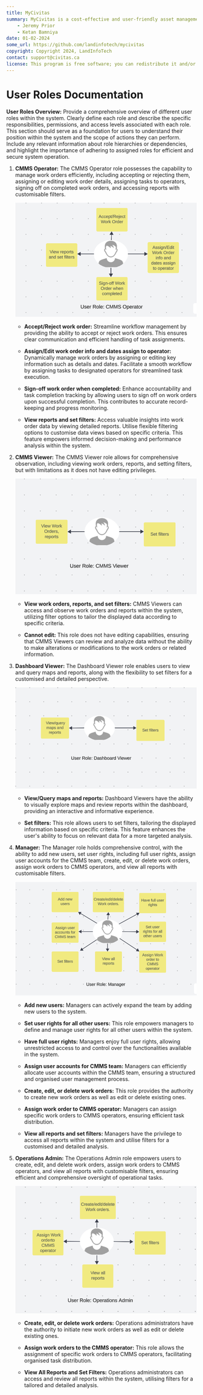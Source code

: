 ```yaml
---
title: MyCivitas
summary: MyCivitas is a cost-effective and user-friendly asset management platform designed specifically for small communities. This comprehensive solution offers an all-inclusive and easy-to-use platform, empowering users to efficiently record and manage their assets within a powerful information system. With MyCivitas, communities can streamline their asset management processes, ensuring a seamless and effective approach to organising and overseeing their valuable resources.
    - Jeremy Prior
    - Ketan Bamniya
date: 01-02-2024
some_url: https://github.com/landinfotech/mycivitas
copyright: Copyright 2024, LandInfoTech
contact: support@civitas.ca
license: This program is free software; you can redistribute it and/or modify it under the terms of the GNU Affero General Public License as published by the Free Software Foundation; either version 3 of the License, or (at your option) any later version.
---
```


# User Roles Documentation

**User Roles Overview:** Provide a comprehensive overview of different user roles within the system. Clearly define each role and describe the specific responsibilities, permissions, and access levels associated with each role. This section should serve as a foundation for users to understand their position within the system and the scope of actions they can perform. Include any relevant information about role hierarchies or dependencies, and highlight the importance of adhering to assigned roles for efficient and secure system operation.

1. **CMMS Operator:** The CMMS Operator role possesses the capability to manage work orders efficiently, including accepting or rejecting them, assigning or editing work order details, assigning tasks to operators, signing off on completed work orders, and accessing reports with customisable filters.

    ![CMMS Operator](./img/user-role-1.png)

    - **Accept/Reject work order:** Streamline workflow management by providing the ability to accept or reject work orders. This ensures clear communication and efficient handling of task assignments.

    - **Assign/Edit work order info and dates assign to operator:** Dynamically manage work orders by assigning or editing key information such as details and dates. Facilitate a smooth workflow by assigning tasks to designated operators for streamlined task execution.

    - **Sign-off work order when completed:** Enhance accountability and task completion tracking by allowing users to sign off on work orders upon successful completion. This contributes to accurate record-keeping and progress monitoring.

    - **View reports and set filters:** Access valuable insights into work order data by viewing detailed reports. Utilise flexible filtering options to customise data views based on specific criteria. This feature empowers informed decision-making and performance analysis within the system.

2. **CMMS Viewer:** The CMMS Viewer role allows for comprehensive observation, including viewing work orders, reports, and setting filters, but with limitations as it does not have editing privileges.

    ![CMMS Viewer](./img/user-role-2.png)

    - **View work orders, reports, and set filters:** CMMS Viewers can access and observe work orders and reports within the system, utilizing filter options to tailor the displayed data according to specific criteria.

    - **Cannot edit:** This role does not have editing capabilities, ensuring that CMMS Viewers can review and analyze data without the ability to make alterations or modifications to the work orders or related information.

3. **Dashboard Viewer:** The Dashboard Viewer role enables users to view and query maps and reports, along with the flexibility to set filters for a customised and detailed perspective.

    ![Dashboard Viewer](./img/user-role-3.png)

    - **View/Query maps and reports:** Dashboard Viewers have the ability to visually explore maps and review reports within the dashboard, providing an interactive and informative experience.

    - **Set filters:** This role allows users to set filters, tailoring the displayed information based on specific criteria. This feature enhances the user's ability to focus on relevant data for a more targeted analysis.

4. **Manager:** The Manager role holds comprehensive control, with the ability to add new users, set user rights, including full user rights, assign user accounts for the CMMS team, create, edit, or delete work orders, assign work orders to CMMS operators, and view all reports with customisable filters.

    ![Manager](./img/user-role-4.png)

    - **Add new users:** Managers can actively expand the team by adding new users to the system.

    - **Set user rights for all other users:** This role empowers managers to define and manage user rights for all other users within the system.

    - **Have full user rights:** Managers enjoy full user rights, allowing unrestricted access to and control over the functionalities available in the system.

    - **Assign user accounts for CMMS team:** Managers can efficiently allocate user accounts within the CMMS team, ensuring a structured and organised user management process.

    - **Create, edit, or delete work orders:** This role provides the authority to create new work orders as well as edit or delete existing ones.

    - **Assign work order to CMMS operator:** Managers can assign specific work orders to CMMS operators, ensuring efficient task distribution.

    - **View all reports and set filters:** Managers have the privilege to access all reports within the system and utilise filters for a customised and detailed analysis.

5. **Operations Admin:** The Operations Admin role empowers users to create, edit, and delete work orders, assign work orders to CMMS operators, and view all reports with customisable filters, ensuring efficient and comprehensive oversight of operational tasks.

    ![Operations Admin](./img/user-role-5.png)

    - **Create, edit, or delete work orders:** Operations administrators have the authority to initiate new work orders as well as edit or delete existing ones.

    - **Assign work orders to the CMMS operator:** This role allows the assignment of specific work orders to CMMS operators, facilitating organised task distribution.

    - **View All Reports and Set Filters:** Operations administrators can access and review all reports within the system, utilising filters for a tailored and detailed analysis.
